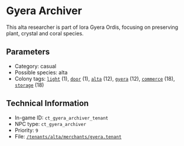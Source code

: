 # Gyera Archiver

This alta researcher is part of Iora Gyera Ordis, focusing on preserving plant, crystal and coral species.

## Parameters

- Category: casual
- Possible species: alta
- Colony tags: [`light`](https://ceterai.github.io/MyEnternia/Wiki/Tags/Light) (1), [`door`](https://ceterai.github.io/MyEnternia/Wiki/Tags/Door) (1), [`alta`](https://ceterai.github.io/MyEnternia/Wiki/Tags/Alta) (12), [`gyera`](https://ceterai.github.io/MyEnternia/Wiki/Tags/Gyera) (12), [`commerce`](https://ceterai.github.io/MyEnternia/Wiki/Tags/Commerce) (18), [`storage`](https://ceterai.github.io/MyEnternia/Wiki/Tags/Storage) (18)

## Technical Information

- In-game ID: `ct_gyera_archiver_tenant`
- NPC type: `ct_gyera_archiver`
- Priority: `9`
- File: [`/tenants/alta/merchants/gyera.tenant`](https://github.com/Ceterai/Enternia/blob/main/tenants/alta/merchants/gyera.tenant)
